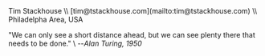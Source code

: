 <section markdown="1">
Tim Stackhouse \\
[tim@tstackhouse.com](mailto:tim@tstackhouse.com) \\
Philadelpha Area, USA

[<i class="fa fa-twitter fa-3"></i>](http://www.twitter.com/timstackhouse)
[<i class="fa fa-facebook-square fa-3"></i>](http://www.facebook.com/tstackhouse)
[<i class="fa fa-github fa-3"></i>](http://www.github.com/tstackhouse)
[<i class="fa fa-linkedin-square fa-3"></i>](http://www.linkedin.com/in/tstackhouse)
[<i class="fa fa-stack-exchange fa-3"></i>](https://stackexchange.com/users/3362227/tstackhouse)

"We can only see a short distance ahead, but we can see plenty there that needs to be done." \\
--*Alan Turing, 1950*
</section>

